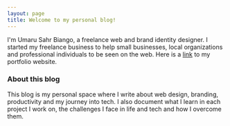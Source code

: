 ```yaml
---
layout: page
title: Welcome to my personal blog!
---
```


I'm Umaru Sahr Biango, a freelance web and brand identity designer. I started my freelance business to help small businesses, local organizations and professional individuals to be seen on the web. Here is a [link](https://www.subdesigne.com "Portfolio website") to my portfolio website.

### About this blog

This blog is my personal space where I write about web design, branding, productivity and my journey into tech. I also document what I learn in each project I work on, the challenges I face in life and tech and how I overcome them.
